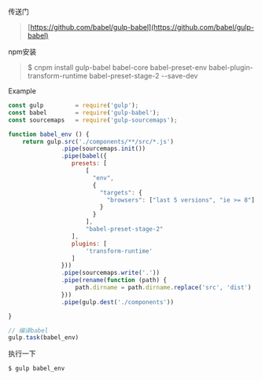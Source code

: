 传送门

> [https://github.com/babel/gulp-babel](https://github.com/babel/gulp-babel)

npm安装

> $ cnpm install gulp-babel babel-core babel-preset-env babel-plugin-transform-runtime babel-preset-stage-2 --save-dev

Example

```js
const gulp         = require('gulp');
const babel        = require('gulp-babel');
const sourcemaps   = require('gulp-sourcemaps');

function babel_env () {
    return gulp.src('./components/**/src/*.js')
               .pipe(sourcemaps.init())
               .pipe(babel({
                  presets: [
                      [
                        "env",
                        {
                          "targets": {
                            "browsers": ["last 5 versions", "ie >= 8"]
                          }
                        }
                      ],
                      "babel-preset-stage-2"
                  ],
                  plugins: [
                      'transform-runtime'
                  ]
               }))
               .pipe(sourcemaps.write('.')) 
               .pipe(rename(function (path) {
                   path.dirname = path.dirname.replace('src', 'dist')
               }))
               .pipe(gulp.dest('./components'))

}

// 编译babel
gulp.task(babel_env)
```

执行一下

```
$ gulp babel_env
```



